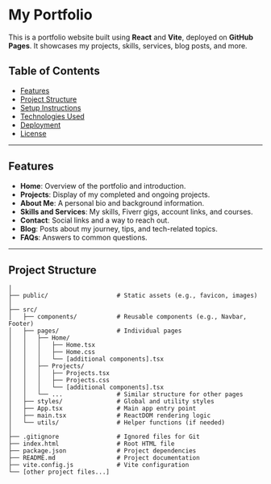 # My Portfolio

This is a portfolio website built using **React** and **Vite**, deployed on **GitHub Pages**. It showcases my projects, skills, services, blog posts, and more.

## Table of Contents

- [Features](#features)
- [Project Structure](#project-structure)
- [Setup Instructions](#setup-instructions)
- [Technologies Used](#technologies-used)
- [Deployment](#deployment)
- [License](#license)

---

## Features

- **Home**: Overview of the portfolio and introduction.
- **Projects**: Display of my completed and ongoing projects.
- **About Me**: A personal bio and background information.
- **Skills and Services**: My skills, Fiverr gigs, account links, and courses.
- **Contact**: Social links and a way to reach out.
- **Blog**: Posts about my journey, tips, and tech-related topics.
- **FAQs**: Answers to common questions.

---

## Project Structure

```plaintext
│
├── public/                   # Static assets (e.g., favicon, images)
│
├── src/
│   ├── components/           # Reusable components (e.g., Navbar, Footer)
│   ├── pages/                # Individual pages
│   │   ├── Home/
│   │   │   ├── Home.tsx
│   │   │   ├── Home.css
│   │   │   └── [additional components].tsx
│   │   ├── Projects/
│   │   │   ├── Projects.tsx
│   │   │   ├── Projects.css
│   │   │   └── [additional components].tsx
│   │   └── ...               # Similar structure for other pages
│   ├── styles/               # Global and utility styles
│   ├── App.tsx               # Main app entry point
│   ├── main.tsx              # ReactDOM rendering logic
│   └── utils/                # Helper functions (if needed)
│
├── .gitignore                # Ignored files for Git
├── index.html                # Root HTML file
├── package.json              # Project dependencies
├── README.md                 # Project documentation
├── vite.config.js            # Vite configuration
└── [other project files...]
```
